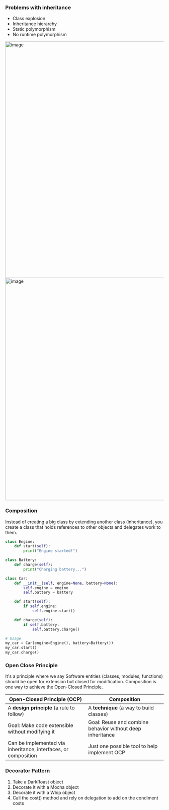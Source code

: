 ### Problems with inheritance
* Class explosion
* Inheritance hierarchy
* Static polymorphism
* No runtime polymorphism

<img width="1211" height="752" alt="image" src="https://github.com/user-attachments/assets/d9dd725c-a381-4d6c-b59b-7996b2a7652f" />

<img width="1098" height="707" alt="image" src="https://github.com/user-attachments/assets/07f8cd69-1954-462c-9d85-29abe4a3f363" />

### Composition
Instead of creating a big class by extending another class (inheritance), you create a class that holds references to other objects and delegates work to them.

```python
class Engine:
    def start(self):
        print("Engine started!")

class Battery:
    def charge(self):
        print("Charging battery...")

class Car:
    def __init__(self, engine=None, battery=None):
        self.engine = engine
        self.battery = battery

    def start(self):
        if self.engine:
            self.engine.start()

    def charge(self):
        if self.battery:
            self.battery.charge()

# Usage
my_car = Car(engine=Engine(), battery=Battery())
my_car.start()
my_car.charge()

```

### Open Close Principle
It's a principle where we say Software entities (classes, modules, functions) should be open for extension but closed for modification. Composition is one way to achieve the Open-Closed Principle.

| **Open-Closed Principle (OCP)**                                | **Composition**                                           |
| -------------------------------------------------------------- | --------------------------------------------------------- |
| A **design principle** (a rule to follow)                      | A **technique** (a way to build classes)                  |
| Goal: Make code extensible without modifying it                | Goal: Reuse and combine behavior without deep inheritance |
| Can be implemented via inheritance, interfaces, or composition | Just one possible tool to help implement OCP              |


### Decorator Pattern

1. Take a DarkRoast object
2. Decorate it with a Mocha object
3. Decorate it with a Whip object
4. Call the cost() method and rely on delegation to add on the condiment costs
